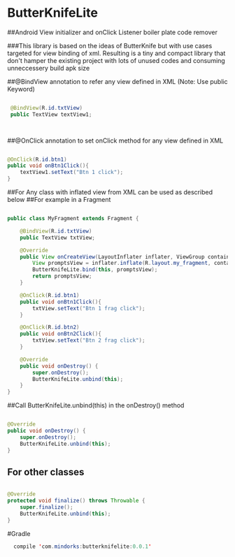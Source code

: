 # ButterKnifeLite
##Android View initializer and onClick Listener boiler plate code remover

###This library is based on the ideas of ButterKnife but with use cases targeted for view binding of xml. Resulting is a tiny and compact library that don't hamper the existing project with lots of unused codes and consuming unneccessery build apk size

##@BindView annotation to refer any view defined in XML (Note: Use public Keyword)
```java

 @BindView(R.id.txtView)
 public TextView textView1;

 
```

##@OnClick annotation to set onClick method for any view defined in XML
```java

@OnClick(R.id.btn1)
public void onBtn1Click(){
    textView1.setText("Btn 1 click");
}

```

##For Any class with inflated view from XML can be used as described below
##For example in a Fragment
```java

public class MyFragment extends Fragment {

    @BindView(R.id.txtView)
    public TextView txtView;

    @Override
    public View onCreateView(LayoutInflater inflater, ViewGroup container, Bundle savedInstanceState) {
        View promptsView = inflater.inflate(R.layout.my_fragment, container, false);
        ButterKnifeLite.bind(this, promptsView);
        return promptsView;
    }

    @OnClick(R.id.btn1)
    public void onBtn1Click(){
        txtView.setText("Btn 1 frag click");
    }

    @OnClick(R.id.btn2)
    public void onBtn2Click(){
        txtView.setText("Btn 2 frag click");
    }

    @Override
    public void onDestroy() {
        super.onDestroy();
        ButterKnifeLite.unbind(this);
    }
}

```

##Call  ButterKnifeLite.unbind(this) in the onDestroy() method
```java

@Override
public void onDestroy() {
    super.onDestroy();
    ButterKnifeLite.unbind(this);
}

```

## For other classes 
```java

@Override
protected void finalize() throws Throwable {
    super.finalize();
    ButterKnifeLite.unbind(this);
}

```

#Gradle
```java
  compile 'com.mindorks:butterknifelite:0.0.1'
```

